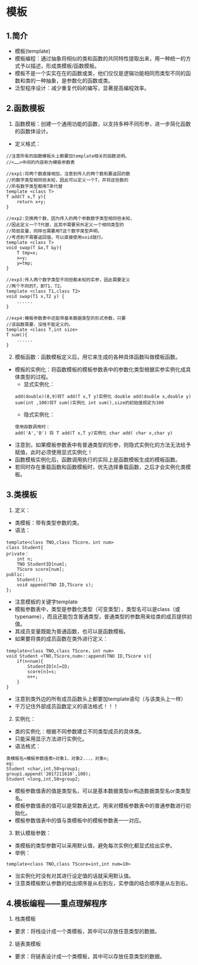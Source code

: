 # 模板
## 1.简介
- 模板(template)
- 模板编程：通过抽象将相似的类和函数的共同特性提取出来，用一种统一的方式予以描述，形成类模板/函数模板。
- 模板不是一个实实在在的函数或类，他们仅仅是逻辑功能相同而类型不同的函数和类的一种抽象，是参数化的函数或类。
- 泛型程序设计：减少重复代码的编写，显著提高编程效率。

## 2.函数模板
1. 函数模板：创建一个通用功能的函数，以支持多种不同形参，进一步简化函数的函数体设计。
- 定义格式：
```
//注意所有的函数模板头上都要加template相关的函数说明。
//<……>中间的内容称为模板参数表

//exp1:将两个数直接相加，注意到传入的两个数和要返回的数
//的数字类型相同但未知，因此可以定义一个T，并将这些数的
//所有数字类型都用T来代替
template <class T>
T add(T x,T y){
    return x+y;
}

//exp2:交换两个数，因为传入的两个参数数字类型相同但未知，
//因此定义一个T代替，且其中需要另外定义一个相同类型的
//局部变量，同样也需要用T这个数字类型声明。
//考虑到不需要返回值，可以直接使用void就行。
template <class T>
void swap(T &x,T &y){
    T tmp=x;
    x=y;
    y=tmp;
}

//exp3:传入两个数字类型不同但都未知的实参，因此需要定义
//两个不同的T，即T1，T2。
template <class T1,class T2>
void swap(T1 x,T2 y) {
    ......
}

//exp4:模板参数表中还能带基本数据类型的形式参数，只要
//该函数需要，没啥不能定义的。
template <class T,int size>
T sum(){
    ......
}
``` 
2. 模板函数：函数模板定义后，用它来生成的各种具体函数叫做模板函数。
- 模板的实例化：将函数模板的模板参数表中的参数化类型根据实参实例化成具体类型的过程。
    - 显式实例化：
    ```
    add(double)(8,9)将T add(T x,T y)实例化 double add(double x,double y)
    sum(int ,100)将T sum()实例化 int sum(),size的初始值规定为100
    ```
    - 隐式实例化：
    ```
    使用函数调用时：
    add('A','B') 将 T add(T x,T y)实例化 char add( char x,char y)
    ```
- 注意到，如果模板参数表中有普通类型的形参，则隐式实例化的方法无法给予赋值，此时必须使用显式实例化！
- 函数模板实例化后，函数调用执行的实际上是函数模板生成的模板函数。
- 若同时存在重载函数和函数模板时，优先选择重载函数，之后才会实例化类模板。

## 3.类模板
1. 定义：
- 类模板：带有类型参数的类。
- 语法：
```
template<class TNO,class TScore，int num>
class Student{
private：
    int n;
    TNO StudentID[num];
    TScore score[num];
public:
    Student();
    void append(TNO ID,TScore s);
};
```
- 注意模板的关键字template
- 模板参数表中，类型是参数化类型（可变类型），类型名可以是class（或typename），而且还能包含普通类型，普通类型的参数用来给类的成员提供初值。
- 其成员变量既能为普通函数，也可以是函数模板。
- 如果要将类的成员函数在类外进行定义：
```
template<class TNO,class TScore，int num>
void Student <TNO,TScore,num>::append(TNO ID,TScore s){
    if(n<num){
        StudentID[n]=ID;
        score[n]=s;
        n++;
    }
}
```
- 注意到类外边的所有成员函数头上都要加template语句（与该类头上一样）
- 千万记住外部成员函数定义的语法格式！！！

2. 实例化：
- 类的实例化：根据不同参数建立不同类型成员的具体类。
- 只能采用显示方法进行实例化。
- 语法格式：
```
类模板名<模板参数值表>对象1，对象2...，对象n;
eg:
Student <char,int,50>group1;
group1.append('2017211610',100);
Student <long,int,50>group2;
```
- 模板参数值表的值是类型名，可以是基本数据类型or构造数据类型名or类类型名。
- 模板参数值表的值可以是常数表达式，用来对模板参数表中的普通参数进行初始化。
- 模板参数值表中的值与类模板中的模板参数表一一对应。
3. 默认模板参数：
- 类模板的类型参数可以采用默认值，避免每次实例化都显式给出实参。
- 举例：
```
template<class TNO,class TScore=int,int num=10>
```
- 当实例化时没有对其进行设定值的话就采用默认值。
- 注意类模板默认参数的给出顺序是从右到左，实参值的结合顺序是从左到右。

## 4.模板编程——重点理解程序
1. 栈类模板
- 要求：将栈设计成一个类模板，其中可以存放任意类型的数据。

2. 链表类模板
- 要求：将链表设计成一个类模板，其中可以存放任意类型的数据。